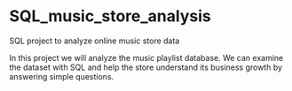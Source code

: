 # SQL_music_store_analysis
SQL project to analyze online music store data

In this project we will analyze the music playlist database. We can examine the dataset with SQL and help the store understand its business growth by answering simple questions.
